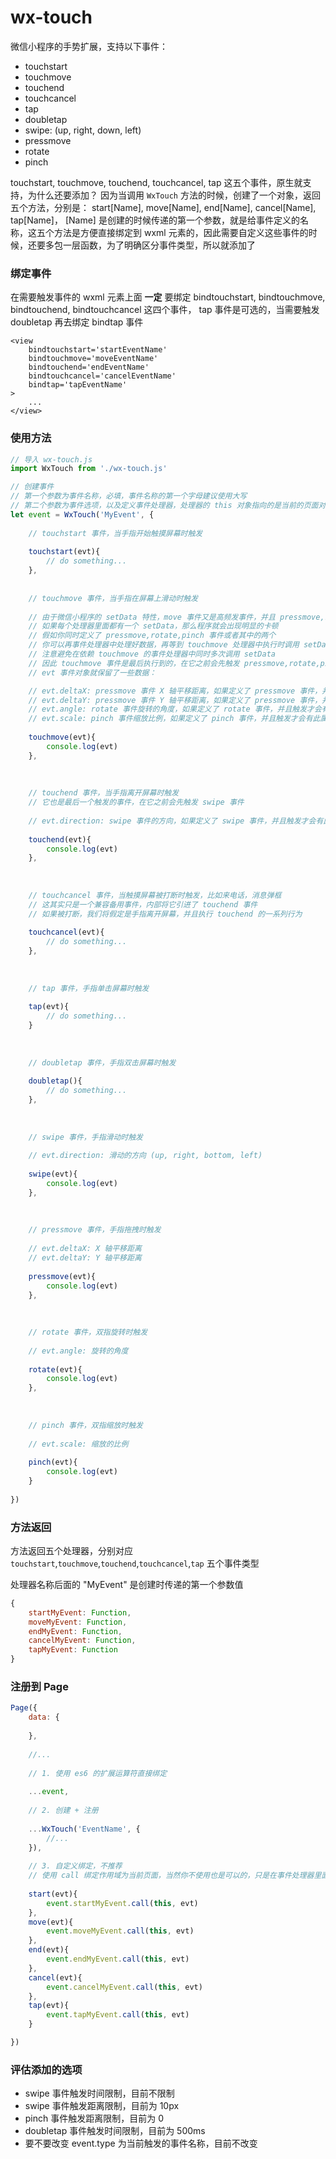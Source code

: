 #  wx-touch
微信小程序的手势扩展，支持以下事件：

+ touchstart
+ touchmove
+ touchend
+ touchcancel
+ tap
+ doubletap
+ swipe: (up, right, down, left)
+ pressmove
+ rotate
+ pinch

touchstart, touchmove, touchend, touchcancel, tap 这五个事件，原生就支持，为什么还要添加？
因为当调用 `WxTouch` 方法的时候，创建了一个对象，返回五个方法，分别是： start[Name], move[Name], end[Name], cancel[Name], tap[Name]，
[Name] 是创建的时候传递的第一个参数，就是给事件定义的名称，这五个方法是方便直接绑定到 wxml 元素的，因此需要自定义这些事件的时候，还要多包一层函数，为了明确区分事件类型，所以就添加了

### 绑定事件

在需要触发事件的 wxml 元素上面  **一定**  要绑定 bindtouchstart, bindtouchmove, bindtouchend, bindtouchcancel 这四个事件，
tap 事件是可选的，当需要触发 doubletap 再去绑定 bindtap 事件

```
<view
    bindtouchstart='startEventName'
    bindtouchmove='moveEventName'
    bindtouchend='endEventName'
    bindtouchcancel='cancelEventName'
    bindtap='tapEventName'
>
    ...
</view>
```

### 使用方法

```javascript
// 导入 wx-touch.js
import WxTouch from './wx-touch.js'

// 创建事件
// 第一个参数为事件名称，必填，事件名称的第一个字母建议使用大写
// 第二个参数为事件选项，以及定义事件处理器，处理器的 this 对象指向的是当前的页面对象，因此你可以直接使用 this.setData 方法
let event = WxTouch('MyEvent', {
    
    // touchstart 事件，当手指开始触摸屏幕时触发
    
    touchstart(evt){
        // do something...
    },
    
    
    // touchmove 事件，当手指在屏幕上滑动时触发
    
    // 由于微信小程序的 setData 特性，move 事件又是高频发事件，并且 pressmove,rotate,pinch 都依赖于这一事件
    // 如果每个处理器里面都有一个 setData，那么程序就会出现明显的卡顿
    // 假如你同时定义了 pressmove,rotate,pinch 事件或者其中的两个
    // 你可以再事件处理器中处理好数据，再等到 touchmove 处理器中执行时调用 setData，这样性能会有所提高
    // 注意避免在依赖 touchmove 的事件处理器中同时多次调用 setData
    // 因此 touchmove 事件是最后执行到的，在它之前会先触发 pressmove,rotate,pinch 这三个事件
    // evt 事件对象就保留了一些数据：

    // evt.deltaX: pressmove 事件 X 轴平移距离，如果定义了 pressmove 事件，并且触发才会有此属性
    // evt.deltaY: pressmove 事件 Y 轴平移距离，如果定义了 pressmove 事件，并且触发才会有此属性
    // evt.angle: rotate 事件旋转的角度，如果定义了 rotate 事件，并且触发才会有此属性
    // evt.scale: pinch 事件缩放比例，如果定义了 pinch 事件，并且触发才会有此属性
    
    touchmove(evt){
        console.log(evt)
    },
    
    
    
    // touchend 事件，当手指离开屏幕时触发
    // 它也是最后一个触发的事件，在它之前会先触发 swipe 事件
    
    // evt.direction: swipe 事件的方向，如果定义了 swipe 事件，并且触发才会有此属性
    
    touchend(evt){
        console.log(evt)
    },
    
    
    
    // touchcancel 事件，当触摸屏幕被打断时触发，比如来电话，消息弹框
    // 这其实只是一个兼容备用事件，内部将它引进了 touchend 事件
    // 如果被打断，我们将假定是手指离开屏幕，并且执行 touchend 的一系列行为
    
    touchcancel(evt){
        // do something...
    },
    
    
    
    // tap 事件，手指单击屏幕时触发
    
    tap(evt){
        // do something...
    }
    
    
    
    // doubletap 事件，手指双击屏幕时触发
    
    doubletap(){
        // do something...
    },
    
    
    
    // swipe 事件，手指滑动时触发
    
    // evt.direction: 滑动的方向 (up, right, bottom, left)
    
    swipe(evt){
        console.log(evt)
    },
    
    
    
    // pressmove 事件，手指拖拽时触发
    
    // evt.deltaX: X 轴平移距离
    // evt.deltaY: Y 轴平移距离
    
    pressmove(evt){
        console.log(evt)
    },
    
    
    
    // rotate 事件，双指旋转时触发
    
    // evt.angle: 旋转的角度
    
    rotate(evt){
        console.log(evt)
    },
    
    
    
    // pinch 事件，双指缩放时触发
    
    // evt.scale: 缩放的比例
    
    pinch(evt){
        console.log(evt)
    }
    
})
```

### 方法返回

方法返回五个处理器，分别对应 `touchstart`,`touchmove`,`touchend`,`touchcancel`,`tap` 五个事件类型

处理器名称后面的 "MyEvent" 是创建时传递的第一个参数值

```javascript
{
    startMyEvent: Function,
    moveMyEvent: Function,
    endMyEvent: Function,
    cancelMyEvent: Function,
    tapMyEvent: Function
}
```

### 注册到 Page

```javascript
Page({
    data: {
        
    },
    
    //...
    
    // 1. 使用 es6 的扩展运算符直接绑定
    
    ...event,
    
    // 2. 创建 + 注册
    
    ...WxTouch('EventName', {
        //...
    }),
    
    // 3. 自定义绑定，不推荐
    // 使用 call 绑定作用域为当前页面，当然你不使用也是可以的，只是在事件处理器里面不能使用 this.setData 而已
    
    start(evt){
        event.startMyEvent.call(this, evt)
    },
    move(evt){
        event.moveMyEvent.call(this, evt)
    },
    end(evt){
        event.endMyEvent.call(this, evt)
    },
    cancel(evt){
        event.cancelMyEvent.call(this, evt)
    },
    tap(evt){
        event.tapMyEvent.call(this, evt)
    }

})

```

### 评估添加的选项
+ swipe 事件触发时间限制，目前不限制
+ swipe 事件触发距离限制，目前为 10px
+ pinch 事件触发距离限制，目前为 0
+ doubletap 事件触发时间限制，目前为 500ms
+ 要不要改变 event.type 为当前触发的事件名称，目前不改变
